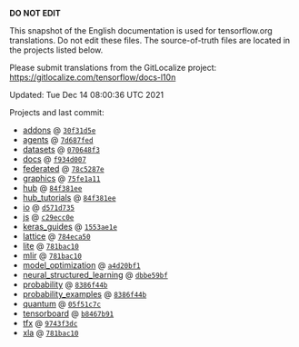 __DO NOT EDIT__

This snapshot of the English documentation is used for tensorflow.org
translations. Do not edit these files. The source-of-truth files are located in
the projects listed below.

Please submit translations from the GitLocalize project: https://gitlocalize.com/tensorflow/docs-l10n

Updated: Tue Dec 14 08:00:36 UTC 2021

Projects and last commit:

- [addons](https://github.com/tensorflow/addons/tree/master/docs) @ <a href='https://github.com/tensorflow/addons/commit/30f31d5e4d5a33a96e3b8b80ccc5936c80e13127'><code>30f31d5e</code></a>
- [agents](https://github.com/tensorflow/agents/tree/master/docs) @ <a href='https://github.com/tensorflow/agents/commit/7d687fedd29ca06003695a3379653dc07bb5f5ad'><code>7d687fed</code></a>
- [datasets](https://github.com/tensorflow/datasets/tree/master/docs) @ <a href='https://github.com/tensorflow/datasets/commit/070648f31fd8cea33df3bda93281dc730097c334'><code>070648f3</code></a>
- [docs](https://github.com/tensorflow/docs/tree/master/site/en) @ <a href='https://github.com/tensorflow/docs/commit/f934d007f9afc8d882a1d34dd8b461ed13f359df'><code>f934d007</code></a>
- [federated](https://github.com/tensorflow/federated/tree/main/docs) @ <a href='https://github.com/tensorflow/federated/commit/78c5287e037f470fff58f447088145cad698a22b'><code>78c5287e</code></a>
- [graphics](https://github.com/tensorflow/graphics/tree/master/tensorflow_graphics/g3doc) @ <a href='https://github.com/tensorflow/graphics/commit/75fe1a117030a45373feb60c081015c1472ed665'><code>75fe1a11</code></a>
- [hub](https://github.com/tensorflow/hub/tree/master/docs) @ <a href='https://github.com/tensorflow/hub/commit/84f381eea8dd8ba809a5600044ccec336fe82614'><code>84f381ee</code></a>
- [hub_tutorials](https://github.com/tensorflow/hub/tree/master/examples/colab) @ <a href='https://github.com/tensorflow/hub/commit/84f381eea8dd8ba809a5600044ccec336fe82614'><code>84f381ee</code></a>
- [io](https://github.com/tensorflow/io/tree/master/docs) @ <a href='https://github.com/tensorflow/io/commit/d571d735eedf9dea5dac4f56157112cb5e90d388'><code>d571d735</code></a>
- [js](https://github.com/tensorflow/tfjs-website/tree/master/docs) @ <a href='https://github.com/tensorflow/tfjs-website/commit/c29ecc0e2f1f80e401e3db2509f7eed87d5a1a81'><code>c29ecc0e</code></a>
- [keras_guides](https://github.com/tensorflow/docs/tree/snapshot-keras/site/en/guide/keras) @ <a href='https://github.com/tensorflow/docs/commit/1553ae1e4a149be71703e2ee60173b3d1e0e8c00'><code>1553ae1e</code></a>
- [lattice](https://github.com/tensorflow/lattice/tree/master/docs) @ <a href='https://github.com/tensorflow/lattice/commit/784eca50cbdfedf39f183cc7d298c9fe376b69c0'><code>784eca50</code></a>
- [lite](https://github.com/tensorflow/tensorflow/tree/master/tensorflow/lite/g3doc) @ <a href='https://github.com/tensorflow/tensorflow/commit/781bac10156001569c5e99057f6581cd38773fc6'><code>781bac10</code></a>
- [mlir](https://github.com/tensorflow/tensorflow/tree/master/tensorflow/compiler/mlir/g3doc) @ <a href='https://github.com/tensorflow/tensorflow/commit/781bac10156001569c5e99057f6581cd38773fc6'><code>781bac10</code></a>
- [model_optimization](https://github.com/tensorflow/model-optimization/tree/master/tensorflow_model_optimization/g3doc) @ <a href='https://github.com/tensorflow/model-optimization/commit/a4d20bf19126f85161b969718c1013f7ddb1ca71'><code>a4d20bf1</code></a>
- [neural_structured_learning](https://github.com/tensorflow/neural-structured-learning/tree/master/g3doc) @ <a href='https://github.com/tensorflow/neural-structured-learning/commit/dbbe59bf1cb569403ae19dd96c02a69259ee399a'><code>dbbe59bf</code></a>
- [probability](https://github.com/tensorflow/probability/tree/main/tensorflow_probability/g3doc) @ <a href='https://github.com/tensorflow/probability/commit/8386f44b7e7754a31c8b113d0ca8ed348e613004'><code>8386f44b</code></a>
- [probability_examples](https://github.com/tensorflow/probability/tree/main/tensorflow_probability/examples/jupyter_notebooks) @ <a href='https://github.com/tensorflow/probability/commit/8386f44b7e7754a31c8b113d0ca8ed348e613004'><code>8386f44b</code></a>
- [quantum](https://github.com/tensorflow/quantum/tree/master/docs) @ <a href='https://github.com/tensorflow/quantum/commit/05f51c7cc21fdbdd0290093240d6ac4c9ad66352'><code>05f51c7c</code></a>
- [tensorboard](https://github.com/tensorflow/tensorboard/tree/master/docs) @ <a href='https://github.com/tensorflow/tensorboard/commit/b8467b91debe4581a740b6f7fbe18644c8e104e5'><code>b8467b91</code></a>
- [tfx](https://github.com/tensorflow/tfx/tree/master/docs) @ <a href='https://github.com/tensorflow/tfx/commit/9743f3dcb84b933f0eb672c46200b3485e2c9794'><code>9743f3dc</code></a>
- [xla](https://github.com/tensorflow/tensorflow/tree/master/tensorflow/compiler/xla/g3doc) @ <a href='https://github.com/tensorflow/tensorflow/commit/781bac10156001569c5e99057f6581cd38773fc6'><code>781bac10</code></a>

